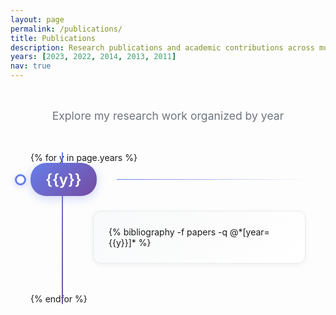 ```yaml
---
layout: page
permalink: /publications/
title: Publications
description: Research publications and academic contributions across multiple years
years: [2023, 2022, 2014, 2013, 2011]
nav: true
---
```


<div class="publications-container">
  <div class="publications-header">
    <p class="publications-subtitle">Explore my research work organized by year</p>
  </div>

  <div class="publications-timeline">
    {% for y in page.years %}
      <div class="year-section" data-year="{{y}}">
        <div class="year-header">
          <h2 class="year-title">{{y}}</h2>
          <div class="year-line"></div>
        </div>
        <div class="publications-content">
          {% bibliography -f papers -q @*[year={{y}}]* %}
        </div>
      </div>
    {% endfor %}
  </div>
</div>

<style>
  .publications-container {
    max-width: 1000px;
    margin: 0 auto;
    padding: 2rem;
    font-family: -apple-system, BlinkMacSystemFont, 'Segoe UI', Roboto, Oxygen, Ubuntu, Cantarell, sans-serif;
  }

  .publications-header {
    text-align: center;
    margin-bottom: 3rem;
  }

  .publications-subtitle {
    color: #6c757d;
    font-size: 1.1rem;
    margin: 0;
    font-weight: 400;
  }

  html[data-theme='dark'] .publications-subtitle {
    color: #aaa;
  }

  .publications-timeline {
    position: relative;
  }

  .publications-timeline::before {
    content: '';
    position: absolute;
    left: 50px;
    top: 0;
    bottom: 0;
    width: 2px;
    background: linear-gradient(180deg, #667eea 0%, #764ba2 100%);
    border-radius: 1px;
  }

  html[data-theme='dark'] .publications-timeline::before {
    background: linear-gradient(180deg, var(--global-theme-color) 0%, #764ba2 100%);
  }

  .year-section {
    margin-bottom: 3rem;
    position: relative;
  }

  .year-header {
    display: flex;
    align-items: center;
    margin-bottom: 1.5rem;
    position: relative;
  }

    .year-title {
    background: linear-gradient(135deg, #667eea 0%, #764ba2 100%);
    color: white;
    padding: 0.75rem 1.5rem;
    border-radius: 25px;
    margin: 0;
    font-size: 1.5rem;
    font-weight: 600;
    box-shadow: 0 4px 15px rgba(102, 126, 234, 0.3);
    position: relative;
    z-index: 2;
  }

  html[data-theme='dark'] .year-title {
    background: linear-gradient(135deg, var(--global-theme-color) 0%, #764ba2 100%);
  }

  .year-title::before {
    content: '';
    position: absolute;
    left: -25px;
    top: 50%;
    transform: translateY(-50%);
    width: 12px;
    height: 12px;
    background: white;
    border: 3px solid #667eea;
    border-radius: 50%;
    box-shadow: 0 2px 8px rgba(102, 126, 234, 0.3);
  }

  html[data-theme='dark'] .year-title::before {
    background: var(--global-card-bg-color);
    border: 3px solid var(--global-theme-color);
  }

  .year-line {
    flex: 1;
    height: 1px;
    background: linear-gradient(90deg, #667eea 0%, transparent 100%);
    margin-left: 2rem;
  }

  html[data-theme='dark'] .year-line {
    background: linear-gradient(90deg, var(--global-theme-color) 0%, transparent 100%);
  }

  .publications-content {
    margin-left: 100px;
    padding: 1.5rem;
    background: linear-gradient(135deg, #f8f9fa 0%, #ffffff 100%);
    border-radius: 12px;
    border: 1px solid #e9ecef;
    box-shadow: 0 4px 15px rgba(0, 0, 0, 0.05);
  }

  html[data-theme='dark'] .publications-content {
    background: linear-gradient(135deg, var(--global-card-bg-color) 0%, #2a2a2a 100%);
    border: 1px solid #333;
    box-shadow: 0 4px 15px rgba(0, 0, 0, 0.3);
  }

  .year-line {
    flex: 1;
    height: 1px;
    background: linear-gradient(90deg, #667eea 0%, transparent 100%);
    margin-left: 2rem;
  }

  .publications-content {
    margin-left: 100px;
    padding: 1.5rem;
    background: linear-gradient(135deg, #f8f9fa 0%, #ffffff 100%);
    border-radius: 12px;
    border: 1px solid #e9ecef;
    box-shadow: 0 2px 8px rgba(0, 0, 0, 0.06);
    transition: all 0.3s ease;
  }

  .publications-content:hover {
    box-shadow: 0 8px 25px rgba(0, 0, 0, 0.1);
    transform: translateY(-2px);
  }

  html[data-theme='dark'] .publications-content:hover {
    box-shadow: 0 8px 25px rgba(0, 0, 0, 0.4);
  }

  /* Style bibliography entries */
  .publications-content .bibliography {
    margin: 0;
  }

  .publications-content .bibliography li {
    margin-bottom: 1.5rem;
    padding: 1rem;
    background: white;
    border-radius: 8px;
    border: 1px solid #f0f0f0;
    transition: all 0.3s ease;
    list-style: none;
  }

  html[data-theme='dark'] .publications-content .bibliography li {
    background: var(--global-bg-color);
    border: 1px solid #444;
  }

  .publications-content .bibliography li:hover {
    border-color: #667eea;
    box-shadow: 0 4px 12px rgba(102, 126, 234, 0.1);
  }

  html[data-theme='dark'] .publications-content .bibliography li:hover {
    border-color: var(--global-theme-color);
    box-shadow: 0 4px 12px rgba(0, 0, 0, 0.3);
  }

  .publications-content .bibliography li:last-child {
    margin-bottom: 0;
  }

  /* Enhanced typography for publication entries */
  .publications-content .title {
    font-weight: 600;
    color: #2c3e50;
    font-size: 1.1rem;
    line-height: 1.4;
    margin-bottom: 0.5rem;
  }

  html[data-theme='dark'] .publications-content .title {
    color: var(--global-text-color);
  }

  .publications-content .author {
    color: #495057;
    margin-bottom: 0.25rem;
  }

  html[data-theme='dark'] .publications-content .author {
    color: var(--global-text-color);
  }

  .publications-content .periodical {
    color: #667eea;
    font-style: italic;
    font-weight: 500;
  }

  html[data-theme='dark'] .publications-content .periodical {
    color: var(--global-theme-color);
  }

  @media (max-width: 768px) {
    .publications-container {
      padding: 1rem;
    }

    .publications-timeline::before {
      left: 20px;
    }

    .year-title {
      font-size: 1.25rem;
      padding: 0.5rem 1rem;
    }

    .year-title::before {
      left: -35px;
    }

    .publications-content {
      margin-left: 60px;
    }

    .year-line {
      display: none;
    }
  }
</style>
